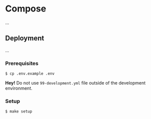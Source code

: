 # Compose

...

## Deployment

...

### Prerequisites

```
$ cp .env.example .env
```

**Hey!** Do not use `99-development.yml` file outside of the development environment.

### Setup

```
$ make setup
```
